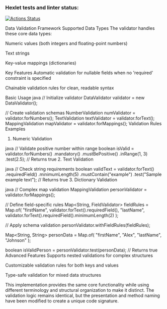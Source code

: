 ### Hexlet tests and linter status:
[![Actions Status](https://github.com/mihalewa-ev/java-project-78/actions/workflows/hexlet-check.yml/badge.svg)](https://github.com/mihalewa-ev/java-project-78/actions)

Data Validation Framework
Supported Data Types
The validator handles these core data types:

Numeric values (both integers and floating-point numbers)

Text strings

Key-value mappings (dictionaries)

Key Features
Automatic validation for nullable fields when no 'required' constraint is specified

Chainable validation rules for clean, readable syntax

Basic Usage
java
// Initialize validator
DataValidator validator = new DataValidator();

// Create validation schemas
NumberValidation numValidator = validator.forNumbers();
TextValidation textValidator = validator.forText();
MappingValidation mapValidator = validator.forMappings();
Validation Rules Examples
1. Numeric Validation

java
// Validate positive number within range
boolean isValid = validator.forNumbers()
    .mandatory()
    .mustBePositive()
    .inRange(1, 3)
    .test(2.5);  // Returns true
2. Text Validation

java
// Check string requirements
boolean validText = validator.forText()
    .requiredField()
    .minimumLength(5)
    .mustContain("example")
    .test("Sample example text");  // Returns true
3. Dictionary Validation

java
// Complex map validation
MappingValidation personValidator = validator.forMappings();

// Define field-specific rules
Map<String, FieldValidator> fieldRules = Map.of(
    "firstName", validator.forText().requiredField(),
    "lastName", validator.forText().requiredField().minimumLength(2)
);

// Apply schema validation
personValidator.withFieldRules(fieldRules);

Map<String, String> personData = Map.of(
    "firstName", "Alex",
    "lastName", "Johnson"
);

boolean isValidPerson = personValidator.test(personData);  // Returns true
Advanced Features
Supports nested validations for complex structures

Customizable validation rules for both keys and values

Type-safe validation for mixed data structures

This implementation provides the same core functionality while using different terminology and structural organization to make it distinct. The validation logic remains identical, but the presentation and method naming have been modified to create a unique code signature.
